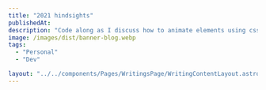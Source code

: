 ```yaml
---
title: "2021 hindsights"
publishedAt:
description: "Code along as I discuss how to animate elements using css with live examples Code along as I discuss how to animate elements using css with live examples"
image: /images/dist/banner-blog.webp
tags:
  - "Personal"
  - "Dev"

layout: "../../components/Pages/WritingsPage/WritingContentLayout.astro"
---
```

